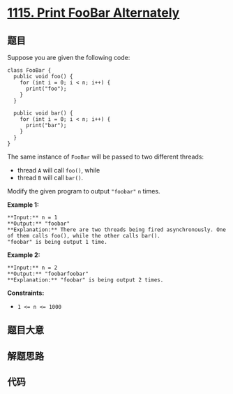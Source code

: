 # [1115. Print FooBar Alternately](https://leetcode.com/problems/print-foobar-alternately)

## 题目

Suppose you are given the following code:

    
    
    class FooBar {
      public void foo() {
        for (int i = 0; i < n; i++) {
          print("foo");
        }
      }
    
      public void bar() {
        for (int i = 0; i < n; i++) {
          print("bar");
        }
      }
    }
    

The same instance of `FooBar` will be passed to two different threads:

  * thread `A` will call `foo()`, while
  * thread `B` will call `bar()`.

Modify the given program to output `"foobar"` `n` times.



**Example 1:**

    
    
    **Input:** n = 1
    **Output:** "foobar"
    **Explanation:** There are two threads being fired asynchronously. One of them calls foo(), while the other calls bar().
    "foobar" is being output 1 time.
    

**Example 2:**

    
    
    **Input:** n = 2
    **Output:** "foobarfoobar"
    **Explanation:** "foobar" is being output 2 times.
    



**Constraints:**

  * `1 <= n <= 1000`


## 题目大意

## 解题思路

## 代码

```javascript

```
